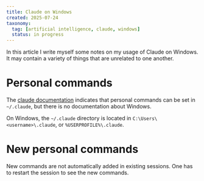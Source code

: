 ```yaml
---
title: Claude on Windows
created: 2025-07-24
taxonomy:
  tag: [artificial intelligence, claude, windows]
  status: in progress
---
```


In this article I write myself some notes on my usage of Claude on Windows.
It may contain a variety of things that are unrelated to one another.

# Personal commands

The [claude documentation](https://docs.anthropic.com/en/docs/claude-code/slash-commands#personal-commands) indicates that personal commands can be set in `~/.claude`, but there is no documentation about Windows.

On Windows, the `~/.claude` directory is located in `C:\Users\<username>\.claude`, or `%USERPROFILE%\.claude`.

# New personal commands

New commands are not automatically added in existing sessions.
One has to restart the session to see the new commands.
